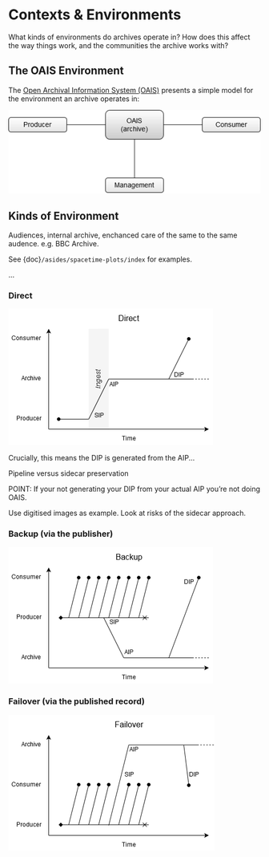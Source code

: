 # Contexts & Environments

What kinds of environments do archives operate in? How does this affect the way things work, and the communities the archive works with?

## The OAIS Environment

The [Open Archival Information System (OAIS)][1] presents a simple model for the environment an archive operates in:

![The OAIS environment model.](./images/oais-environment.png)


## Kinds of Environment

Audiences, internal archive, enchanced care of the same to the same audence. e.g. BBC Archive.


See {doc}`/asides/spacetime-plots/index` for examples.

...





### Direct 

![Space-time plot visualising events in the OAIS environment pattern.](./images/spacetime-context-direct.png)

Crucially, this means the DIP is generated from the AIP...

Pipeline versus sidecar preservation

POINT: If your not generating your DIP from your actual AIP you’re not doing OAIS.

Use digitised images as example. Look at risks of the sidecar approach. 



### Backup (via the publisher)

![Space-time plot visualising events in the 'backup' environment pattern.](./images/spacetime-plots-context-backup.png)

### Failover (via the published record)

![Space-time plot visualising events in the 'failover' environment pattern.](./images/spacetime-plots-context-failover.png)



[1]: (https://public.ccsds.org/pubs/650x0m2.pdf) 


